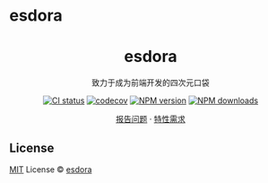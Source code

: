 # esdora

<div align="center"><a name="readme-top"></a>

<h1>esdora</h1>

致力于成为前端开发的四次元口袋

[![CI status][github-action-image]][github-action-url] [![codecov][codecov-image]][codecov-url] [![NPM version][npm-image]][npm-url] [![NPM downloads][download-image]][download-url]

[报告问题][github-issues-url] · [特性需求][github-issues-url]

[npm-image]: https://img.shields.io/npm/v/@esdora/kit.svg?style=flat-square
[npm-url]: https://npmjs.org/package/@esdora/kit
[github-action-image]: https://github.com/esdora-js/esdora/blob/develop/.github/workflows/ci.yml/badge.svg
[github-action-url]: https://github.com/esdora-js/esdora/blob/develop/.github/workflows/ci.yml
[codecov-image]: https://img.shields.io/codecov/c/github/esdora-js/esdora/main.svg?style=flat-square
[codecov-url]: https://codecov.io/gh/esdora-js/esdora/branch/main
[download-image]: https://img.shields.io/npm/dm/@esdora/kit.svg?style=flat-square
[download-url]: https://npmjs.org/package/@esdora/kit
[github-issues-url]: https://github.com/esdora-js/esdora/issues

</div>

## License

[MIT](./LICENSE) License © [esdora](https://github.com/esdora-js/esdora)
